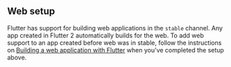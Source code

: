## Web setup

Flutter has support for building web applications in the
`stable` channel. Any app created in Flutter 2 automatically
builds for the web. To add web support to an app created
before web was in stable, follow the instructions on
[Building a web application with Flutter][] 
when you've completed the setup above.

[Building a web application with Flutter]: {{site.url}}/platform-integration/web/building
